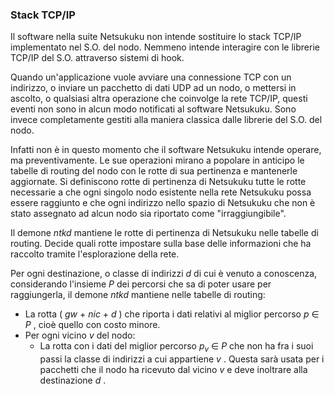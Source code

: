 ### <a name="Stack_tcpip"></a>Stack TCP/IP

Il software nella suite Netsukuku non intende sostituire lo stack TCP/IP implementato nel S.O. del nodo. Nemmeno
intende interagire con le librerie TCP/IP del S.O. attraverso sistemi di hook.

Quando un'applicazione vuole avviare una connessione TCP con un indirizzo, o inviare un pacchetto di dati UDP ad un
nodo, o mettersi in ascolto, o qualsiasi altra operazione che coinvolge la rete TCP/IP, questi eventi non sono in
alcun modo notificati al software Netsukuku. Sono invece completamente gestiti alla maniera classica dalle librerie
del S.O. del nodo.

Infatti non è in questo momento che il software Netsukuku intende operare, ma preventivamente. Le sue operazioni
mirano a popolare in anticipo le tabelle di routing del nodo con le rotte di sua pertinenza e mantenerle aggiornate.
Si definiscono rotte di pertinenza di Netsukuku tutte le rotte necessarie a che ogni singolo nodo esistente nella
rete Netsukuku possa essere raggiunto e che ogni indirizzo nello spazio di Netsukuku che non è stato assegnato ad
alcun nodo sia riportato come "irraggiungibile".

Il demone *ntkd* mantiene le rotte di pertinenza di Netsukuku nelle tabelle di routing. Decide quali rotte impostare
sulla base delle informazioni che ha raccolto tramite l'esplorazione della rete.

Per ogni destinazione, o classe di indirizzi *d* di cui è venuto a conoscenza, considerando l'insieme *P* dei percorsi
che sa di poter usare per raggiungerla, il demone *ntkd* mantiene nelle tabelle di routing:

*   La rotta ( *gw* + *nic* + *d* ) che riporta i dati relativi al miglior percorso *p* ∈ *P* , cioè quello con costo
    minore.
*   Per ogni vicino *v* del nodo:
    *   La rotta con i dati del miglior percorso *p<sub>v</sub>* ∈ *P* che non ha fra i suoi passi la classe di
        indirizzi a cui appartiene *v* . Questa sarà usata per i pacchetti che il nodo ha ricevuto dal vicino *v* e
        deve inoltrare alla destinazione *d* .

